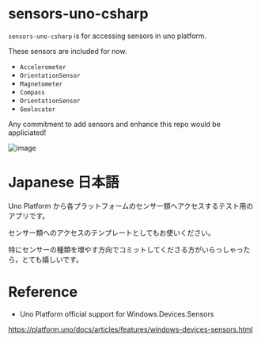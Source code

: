 # sensors-uno-csharp

`sensors-uno-csharp` is for accessing sensors in uno platform.

These sensors are included for now.
* `Accelerometer`
* `OrientationSensor`
* `Magnetometer`
* `Compass`
* `OrientationSensor`
* `Geolocator`


Any commitment to add sensors and enhance this repo would be appliciated!

![image](https://user-images.githubusercontent.com/49830756/166903989-e8460261-b9d0-4f33-8898-f232aba94793.png)




# Japanese 日本語
Uno Platform から各プラットフォームのセンサー類へアクセスするテスト用のアプリです。

センサー類へのアクセスのテンプレートとしてもお使いください。

特にセンサーの種類を増やす方向でコミットしてくださる方がいらっしゃったら，とても嬉しいです。



# Reference
* Uno Platform official support for Windows.Devices.Sensors

https://platform.uno/docs/articles/features/windows-devices-sensors.html
